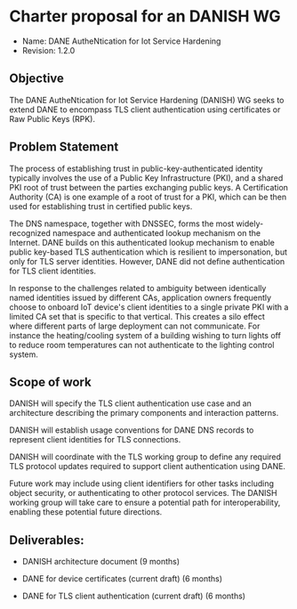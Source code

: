 # Charter proposal for an DANISH WG

- Name: DANE AutheNtication for Iot Service Hardening
- Revision: 1.2.0

## Objective

The DANE AutheNtication for Iot Service Hardening (DANISH) WG seeks to
extend DANE to encompass TLS client authentication using certificates or Raw Public Keys (RPK).

## Problem Statement

The process of establishing trust in public-key-authenticated identity
typically involves the use of a Public Key Infrastructure (PKI), and a
shared PKI root of trust between the parties exchanging public keys. A
Certification Authority (CA) is one example of a root of trust for a
PKI, which can be then used for establishing trust in certified public
keys.

The DNS namespace, together with DNSSEC, forms the most widely-recognized
namespace and authenticated lookup mechanism on the Internet.
DANE builds on this authenticated lookup mechanism to enable public key-based
TLS authentication which is resilient to impersonation, but only
for TLS server identities.
However, DANE did not define authentication for TLS client identities.

<!-- defines a lookup mechanism for TLS -->
<!-- server identities and a published trust-path to their public key. -->

In response to the challenges related to ambiguity between identically
named identities issued
by different CAs, application owners frequently choose to onboard IoT
device's client identities
to a single private PKI with a limited CA set that is specific to that vertical.
This creates a silo effect where different parts of large deployment can not
communicate.  For instance the heating/cooling system of a building
wishing to turn lights off to reduce room temperatures can not
authenticate to the lighting control system.

## Scope of work

DANISH will specify the TLS client authentication use case and an
architecture describing the primary components and interaction patterns.

DANISH will establish usage conventions for DANE DNS records to represent
client identities for TLS connections. 

DANISH will coordinate with the TLS working group to define any required
TLS protocol updates required to support client authentication using
DANE.

Future work may include using client identifiers for other tasks including object security, or authenticating to other protocol services.
The DANISH working group will take care to ensure a
potential path for interoperability, enabling these potential future directions.

## Deliverables:

* DANISH architecture document (9 months)

* DANE for device certificates (current draft) (6 months)

* DANE for TLS client authentication (current draft) (6 months)



